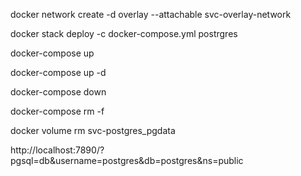 
docker network create -d overlay --attachable svc-overlay-network

docker stack deploy -c docker-compose.yml postrgres

docker-compose up

docker-compose up -d

docker-compose down

docker-compose rm -f

docker volume rm svc-postgres_pgdata

http://localhost:7890/?pgsql=db&username=postgres&db=postgres&ns=public